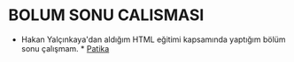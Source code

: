 # BOLUM SONU CALISMASI
 * Hakan Yalçınkaya'dan aldığım HTML eğitimi kapsamında yaptığım bölüm sonu çalışmam. *
 [Patika](https://www.patika.dev/)